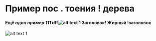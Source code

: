 # Пример пос \. тоения \! дерева
#### Ещё *один __пример__ 111* dff![alt text 1](!logosdfvgb) Заголовок\! **Жирный  \!заголовок**
![alt text 1](!logosdfvgb)
